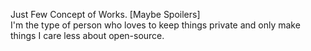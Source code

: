 Just Few Concept of Works. [Maybe Spoilers]
</br>
I'm the type of person who loves to keep things private and only make things I care less about open-source.
